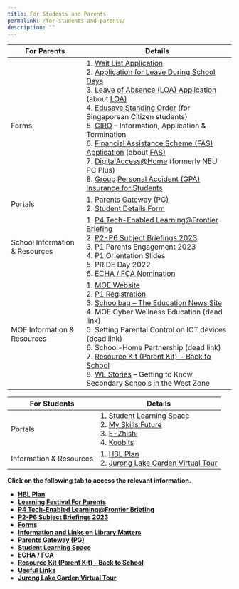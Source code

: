 ```yaml
---
title: For Students and Parents
permalink: /for-students-and-parents/
description: ""
---
```

| For Parents | Details | 
| -------- | -------- | 
| Forms | 1. [Wait List Application](https://go.gov.sg/fpswaitlist)<br>2. [Application for Leave During School Days](https://frontierpri.moe.edu.sg/wp-content/uploads/2023/01/Application-for-Leave-During-School-Days-v2023.01.pdf)<br>3. [Leave of Absence (LOA) Application](https://go.gov.sg/fpsloa) (about [LOA)](https://www.moe.gov.sg/returning-singaporeans)<br>4. [Edusave Standing Order](https://form.gov.sg/5be24a1bb3f842000fdc4e59) (for Singaporean Citizen students)<br>5. [GIRO](https://www.moe.gov.sg/financial-matters/fees/egiro) – Information, Application &amp; Termination<br>6. [Financial Assistance Scheme (FAS) Application](https://go.gov.sg/moe-efas) (about    [FAS)](https://www.moe.gov.sg/financial-matters/financial-assistance)<br>7. [DigitalAccess@Home](https://www.imda.gov.sg/dah) (formerly NEU PC Plus)<br>8. [Group](https://studentgpa.incomegroupins.com.sg/) [Personal Accident (GPA) Insurance for Students](https://studentgpa.incomegroupins.com.sg/) |   
| Portals | 1. [Parents Gateway (PG)](https://cms.isomer.gov.sg/parents-gateway/)<br>2. [Student Details Form](https://pg.moe.edu.sg/forms/sdf) |
| School Information &amp; Resources | 1. [P4 Tech-Enabled Learning@Frontier Briefing](https://go.gov.sg/p4-tel2023)<br>2. [P2-P6 Subject Briefings 2023](https://cms.isomer.gov.sg/subject-briefings-2023/)<br>3. P1 Parents Engagement 2023<br>4. P1 Orientation Slides<br>5. PRIDE Day 2022<br>6. [ECHA / FCA Nomination](https://cms.isomer.gov.sg/echa-fca-nomination-links/)
| MOE Information &amp; Resources | 1. [MOE Website](https://www.moe.gov.sg/)<br>2. [P1 Registration](https://www.moe.gov.sg/primary/p1-registration)<br>3. [Schoolbag – The Education News Site](https://www.schoolbag.edu.sg/)<br>4. MOE Cyber Wellness Education (dead link)<br>5. Setting Parental Control on ICT devices (dead link)<br>6. School-Home Partnership (dead link)<br>7. [Resource Kit (Parent Kit) - Back to School](https://cms.isomer.gov.sg/files/Resource-Kit-Parent-Kit-Back-to-School-Updated-final.pdf)<br>8. [WE Stories](https://online.fliphtml5.com/obrr/qkde/)   – Getting to Know Secondary Schools in the West Zone




| For Students | Details | 
| -------- | -------- | 
| Portals | 1. [Student Learning Space](https://cms.isomer.gov.sg/student-learning-space-sls/)<br>2. [My Skills Future](https://www.myskillsfuture.gov.sg/content/student/en/primary.html)<br>3. [E-Zhishi](https://www.ezhishi.net/Contents/index.html)<br>4. [Koobits ](https://member.koobits.com/) |
| Information &amp; Resources | 1. [HBL Plan](https://cms.isomer.gov.sg/hbl-2/)<br>2. [Jurong Lake Garden Virtual Tour](https://cms.isomer.gov.sg/jurong-lake-garden-virtual-tour/) |














<p><strong>Click on the following tab to access the relevant information.</strong></p>
<ul>
<li><strong><a href="/hbl-2/">HBL Plan</a></strong></li>
<li><strong><a href="/learning-festival-for-parents/">Learning Festival For Parents</a></strong></li>
<li><strong><a href="https://go.gov.sg/p4-tel2023" rel="noopener">P4 Tech-Enabled Learning@Frontier Briefing</a></strong></li>
<li><strong><a href="/subject-briefings-2023/">P2-P6 Subject Briefings 2023</a></strong></li>
<li><strong><a href="/forms/" rel="noopener">Forms</a></strong></li><li><strong><a href="/library-matters/" rel="noopener">Information and Links on Library Matters</a></strong></li>
<li><strong><a href="/parents-gateway/" rel="noopener">Parents Gateway (PG)</a></strong></li>
<li><strong><a href="/student-learning-space-sls/" rel="noopener">Student Learning Space</a></strong></li>
<li><strong><a href="/echa-fca-nomination-links/">ECHA / FCA</a></strong></li>
<li><strong><a href="/files/Resource-Kit-Parent-Kit-Back-to-School-Updated-final.pdf" rel="noopener">Resource Kit (Parent Kit) - Back to School</a></strong></li>
<li><strong><a href="/useful-links-for-parents-and-pupils/" rel="noopener">Useful Links</a></strong></li>
<li><strong><a href="/jurong-lake-garden-virtual-tour/">Jurong Lake Garden Virtual Tour</a></strong></li>
</ul>